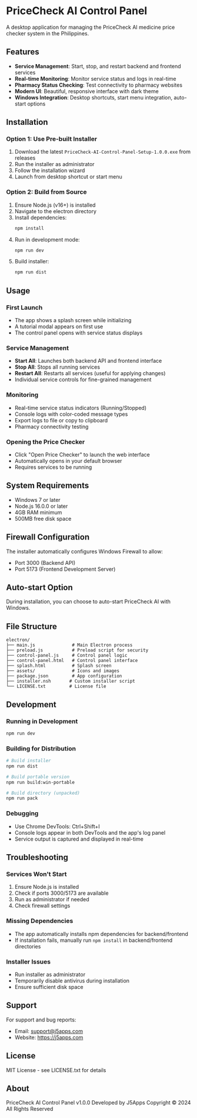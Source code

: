 # PriceCheck AI Control Panel

A desktop application for managing the PriceCheck AI medicine price checker system in the Philippines.

## Features

- **Service Management**: Start, stop, and restart backend and frontend services
- **Real-time Monitoring**: Monitor service status and logs in real-time
- **Pharmacy Status Checking**: Test connectivity to pharmacy websites
- **Modern UI**: Beautiful, responsive interface with dark theme
- **Windows Integration**: Desktop shortcuts, start menu integration, auto-start options

## Installation

### Option 1: Use Pre-built Installer
1. Download the latest `PriceCheck-AI-Control-Panel-Setup-1.0.0.exe` from releases
2. Run the installer as administrator
3. Follow the installation wizard
4. Launch from desktop shortcut or start menu

### Option 2: Build from Source
1. Ensure Node.js (v16+) is installed
2. Navigate to the electron directory
3. Install dependencies:
   ```bash
   npm install
   ```
4. Run in development mode:
   ```bash
   npm run dev
   ```
5. Build installer:
   ```bash
   npm run dist
   ```

## Usage

### First Launch
- The app shows a splash screen while initializing
- A tutorial modal appears on first use
- The control panel opens with service status displays

### Service Management
- **Start All**: Launches both backend API and frontend interface
- **Stop All**: Stops all running services
- **Restart All**: Restarts all services (useful for applying changes)
- Individual service controls for fine-grained management

### Monitoring
- Real-time service status indicators (Running/Stopped)
- Console logs with color-coded message types
- Export logs to file or copy to clipboard
- Pharmacy connectivity testing

### Opening the Price Checker
- Click "Open Price Checker" to launch the web interface
- Automatically opens in your default browser
- Requires services to be running

## System Requirements

- Windows 7 or later
- Node.js 16.0.0 or later
- 4GB RAM minimum
- 500MB free disk space

## Firewall Configuration

The installer automatically configures Windows Firewall to allow:
- Port 3000 (Backend API)
- Port 5173 (Frontend Development Server)

## Auto-start Option

During installation, you can choose to auto-start PriceCheck AI with Windows.

## File Structure

```
electron/
├── main.js              # Main Electron process
├── preload.js           # Preload script for security
├── control-panel.js     # Control panel logic
├── control-panel.html   # Control panel interface
├── splash.html          # Splash screen
├── assets/              # Icons and images
├── package.json         # App configuration
├── installer.nsh       # Custom installer script
└── LICENSE.txt         # License file
```

## Development

### Running in Development
```bash
npm run dev
```

### Building for Distribution
```bash
# Build installer
npm run dist

# Build portable version
npm run build:win-portable

# Build directory (unpacked)
npm run pack
```

### Debugging
- Use Chrome DevTools: Ctrl+Shift+I
- Console logs appear in both DevTools and the app's log panel
- Service output is captured and displayed in real-time

## Troubleshooting

### Services Won't Start
1. Ensure Node.js is installed
2. Check if ports 3000/5173 are available
3. Run as administrator if needed
4. Check firewall settings

### Missing Dependencies
- The app automatically installs npm dependencies for backend/frontend
- If installation fails, manually run `npm install` in backend/frontend directories

### Installer Issues
- Run installer as administrator
- Temporarily disable antivirus during installation
- Ensure sufficient disk space

## Support

For support and bug reports:
- Email: support@j5apps.com
- Website: https://j5apps.com

## License

MIT License - see LICENSE.txt for details

## About

PriceCheck AI Control Panel v1.0.0
Developed by J5Apps
Copyright © 2024 All Rights Reserved 